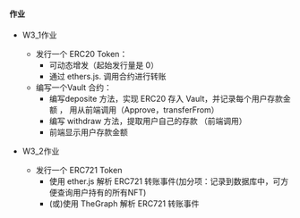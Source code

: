 #### 作业
- W3_1作业
  - 发⾏⼀个 ERC20 Token： 
    - 可动态增发（起始发⾏量是 0） 
    - 通过 ethers.js. 调⽤合约进⾏转账
  - 编写⼀个Vault 合约：
    - 编写deposite ⽅法，实现 ERC20 存⼊ Vault，并记录每个⽤户存款⾦额 ， ⽤从前端调⽤（Approve，transferFrom） 
    - 编写 withdraw ⽅法，提取⽤户⾃⼰的存款 （前端调⽤）
    - 前端显示⽤户存款⾦额

- W3_2作业
  - 发行一个 ERC721 Token
    - 使用 ether.js 解析 ERC721 转账事件(加分项：记录到数据库中，可方便查询用户持有的所有NFT)
    - (或)使用 TheGraph 解析 ERC721 转账事件
